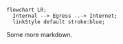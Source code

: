 
```mermaid
flowchart LR;
  Internal --> Egress -.-> Internet;
  linkStyle default stroke:blue;
```

Some more markdown.
